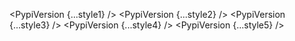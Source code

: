 <script lang="ts">
  import { PypiVersion } from 'svelte-shields'
  import type { PypiVersionPropsType } from 'svelte-shields';

  const style1: PypiVersionPropsType = {
    packageName: 'vennfig',
    style: 'flat',
  }
  const style2: PypiVersionPropsType = {
    packageName: 'vennfig',
    style: 'flat-square',
  }
  const style3: PypiVersionPropsType = {
    packageName: 'vennfig',
    style: 'for-the-badge',
  }
  const style4: PypiVersionPropsType = {
    packageName: 'vennfig',
    style: 'plastic',
  }
  const style5: PypiVersionPropsType = {
    packageName: 'vennfig',
    style: 'social',
  }
</script>

<PypiVersion {...style1} />
<PypiVersion {...style2} />
<PypiVersion {...style3} />
<PypiVersion {...style4} />
<PypiVersion {...style5} />
